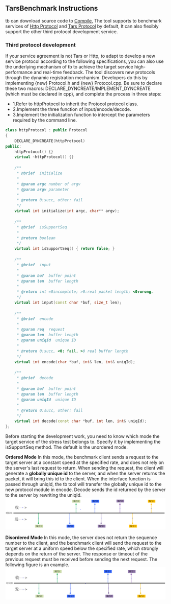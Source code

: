 ## TarsBenchmark Instructions

tb can download source code to [Compile](build.md), The tool supports to benchmark services of [Http Protocol](http-guide.md) and [Tars Protocol](tars-guide.md)  by default, It can also flexibly support the other third protocol development service.

### Third protocol development
If your service agreement is not Tars or Http, to adapt to develop a new service protocol according to the following specifications, you can also use the underlying mechanism of tb to achieve the target service high-performance and real-time feedback. The tool discovers new protocols through the dynamic registration mechanism. Developers do this by implementing {new} Protocol.h and {new} Protocol.cpp. Be sure to declare these two macros: DECLARE_DYNCREATE/IMPLEMENT_DYNCREATE (which must be declared in cpp), and complete the process in three steps:

 - 1.Refer to httpProtocol to inherit the Protocol protocol class.
 - 2.Implement the three function of input/encode/decode.
 - 3.Implement the initialization function to intercept the parameters required by the command line.

```cpp
class httpProtocol : public Protocol
{
    DECLARE_DYNCREATE(httpProtocol)
public:
    httpProtocol() {}
    virtual ~httpProtocol() {}

    /**
     * @brief  initialize
     *
     * @param argc number of argv
     * @param argv parameter
     *
     * @return 0:succ, other: fail
     */
    virtual int initialize(int argc, char** argv);

    /**
     * @brief  isSupportSeq
     *
     * @return boolean
     */
    virtual int isSupportSeq() { return false; }

    /**
     * @brief  input
     *
     * @param buf  buffer point
     * @param len  buffer length
     *
     * @return int =0incomplete; >0:real packet length; <0:wrong，
     */
    virtual int input(const char *buf, size_t len);

    /**
     * @brief  encode
     *
     * @param req  request
     * @param len  buffer length
     * @param uniqId  unique ID
     *
     * @return 0:succ, <0: fail, >0 real buffer length
     */
    virtual int encode(char *buf, int& len, int& uniqId);

    /**
     * @brief  decode
     *
     * @param buf  buffer point
     * @param len  buffer length
     * @param uniqId  unique ID
     *
     * @return 0:succ, other: fail
     */
    virtual int decode(const char *buf, int len, int& uniqId);
};
```


Before starting the development work, you need to know which mode the target service of the stress test belongs to. Specify it by implementing the isSupportSeq method. The default is the unordered mode.

**Ordered Mode**
In this mode, the benchmark client sends a request to the target server at a constant speed at the specified rate, and does not rely on the server's last request to return. When sending the request, the client will generate a **globally unique id** to the server, and when the server returns the packet, it will bring this id to the client. When the interface function is passed through uniqId, the tb tool will transfer the globally unique id to the new protocol module in encode. Decode sends the id returned by the server to the server by rewriting the uniqId.
![ordered](../assets/tb_ordered.png)


**Disordered Mode**
In this mode, the server does not return the sequence number to the client, and the benchmark client will send the request to the target server at a uniform speed below the specified rate, which strongly depends on the return of the server. The response or timeout of the previous request must be received before sending the next request. The following figure is an example.
![disordered](../assets/tb_disordered.png)
